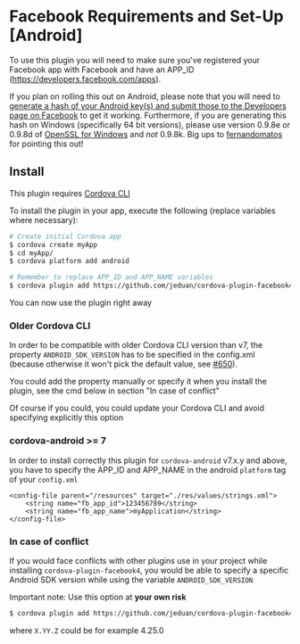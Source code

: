 # Facebook Requirements and Set-Up [Android]

To use this plugin you will need to make sure you've registered your Facebook app with Facebook and have an APP_ID (https://developers.facebook.com/apps).

If you plan on rolling this out on Android, please note that you will need to [generate a hash of your Android key(s) and submit those to the Developers page on Facebook](https://developers.facebook.com/docs/android/getting-started) to get it working. Furthermore, if you are generating this hash on Windows (specifically 64 bit versions), please use version 0.9.8e or 0.9.8d of [OpenSSL for Windows](http://code.google.com/p/openssl-for-windows/downloads/list) and *not* 0.9.8k. Big ups to [fernandomatos](http://github.com/fernandomatos) for pointing this out!

## Install

This plugin requires [Cordova CLI](https://cordova.apache.org/docs/en/5.0.0/guide_cli_index.md.html)

To install the plugin in your app, execute the following (replace variables where necessary):
```sh
# Create initial Cordova app
$ cordova create myApp
$ cd myApp/
$ cordova platform add android

# Remember to replace APP_ID and APP_NAME variables
$ cordova plugin add https://github.com/jeduan/cordova-plugin-facebook4 --save --variable APP_ID="123456789" --variable APP_NAME="myApplication"
```

You can now use the plugin right away

### Older Cordova CLI

In order to be compatible with older Cordova CLI version than v7, the property `ANDROID_SDK_VERSION` has to be specified in the config.xml (because otherwise it won't pick the default value, see [#650](https://github.com/jeduan/cordova-plugin-facebook4/issues/650)).

You could add the property manually or specify it when you install the plugin, see the cmd below in section "In case of conflict"

Of course if you could, you could update your Cordova CLI and avoid specifying explicitly this option

### cordova-android >= 7

In order to install correctly this plugin for `cordova-android` v7.x.y and above, you have to specify the APP_ID and APP_NAME in the android `platform` tag of your `config.xml`

    <config-file parent="/resources" target="./res/values/strings.xml">
        <string name="fb_app_id">123456789</string>
        <string name="fb_app_name">myApplication</string>
    </config-file>

### In case of conflict

If you would face conflicts with other plugins use in your project while installing `cordova-plugin-facebook4`, you would be able to specify a specific Android SDK version while using the variable `ANDROID_SDK_VERSION`

Important note: Use this option at **your own risk**

```sh
$ cordova plugin add https://github.com/jeduan/cordova-plugin-facebook4 --save --variable APP_ID="123456789" --variable APP_NAME="myApplication" --variable ANDROID_SDK_VERSION="X.YY.Z"
```

where `X.YY.Z` could be for example 4.25.0